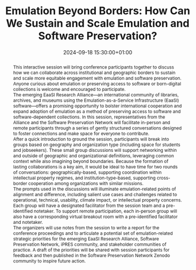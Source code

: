 ---
abstract: "This interactive session will bring conference participants together to
  discuss how we can collaborate across institutional and geographic borders to sustain
  and scale more equitable engagement with emulation and software preservation. Anyone
  curious about emulation or preserving access to software or born-digital collections
  is welcome and encouraged to participate. \n\nThe emerging EaaSI Research Alliance—an
  international community of libraries, archives, and museums using the Emulation-as-a-Service
  Infrastructure (EaaSI) software—offers a promising opportunity to bolster international
  cooperation and expand adoption of emulation as a method of preserving access to
  software and software-dependent collections. In this session, representatives from
  the Alliance and the Software Preservation Network will facilitate in-person and
  remote participants through a series of gently structured conversations designed
  to foster connections and make space for everyone to contribute. \n\nAfter a quick
  introduction to ground the session, participants will break into groups based on
  geography and organization type (including space for students and jobseekers).  These
  small group discussions will support networking within and outside of geographic
  and organizational definitions, leveraging common context while also imagining beyond
  boundaries. Because the formation of lasting collaborations is a key aim, it would
  be ideal to have time for two rounds of conversations: geographically-based, supporting
  coordination within intellectual property regimes, and institution-type-based, supporting
  cross-border cooperation among organizations with similar missions. \n\nThe prompts
  used in the discussions will illuminate emulation-related points of alignment and
  difference, including salient use cases and challenges related to operational, technical,
  usability, climate impact, or intellectual property concerns. Each group will have
  a designated facilitator from the session team and a pre-identified notetaker. To
  support remote participation, each in-person group will also have a corresponding
  virtual breakout room with a pre-identified facilitator and notetaker. \n\nThe organizers
  will use notes from the session to write a report for the conference proceedings
  and to articulate a potential set of emulation-related strategic priorities for
  the emerging EaaSI Research Alliance, Software Preservation Network, iPRES community,
  and stakeholder communities of practice. A draft of the priorities will be shared
  with session participants for feedback and then published in the Software Preservation
  Network Zenodo community to inspire future action."
creators:
- Brenna Edwards
- ' Claire Fox'
- ' Ethan Gates'
- ' Jessica Meyerson'
- ' Oleg Stobbe'
- ' Wendy Chu'
- ' Wendy Hagenmaier'
date: 2024-09-18 15:30:00+01:00
document_url: null
grand_parent: iPRES
institutions: []
keywords:
- managing access
- scaling up
landing_page_url: ''
language: eng
layout: publication
license: Creative Commons Attribution 4.0 (CC-BY-4.0)
notes_url: https://docs.google.com/document/d/1YyH4xDbKTY3yp65AvVROoNU9jZ3Icjgh9zaKleBYDiY/edit#heading=h.aar4tupij1po
parent: iPRES 2024
publication_type: birds of a feather
size: null
slides_url: ''
source_name: iPRES
stream_url: ''
title: 'Emulation Beyond Borders: How Can We Sustain and Scale Emulation and Software
  Preservation?'
year: 2024
---